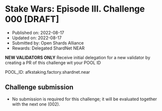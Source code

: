 # Stake Wars: Episode III. Challenge 000 [DRAFT]
* Published on: 2022-08-17
* Updated on: 2022-08-17
* Submitted by: Open Shards Alliance
* Rewards: Delegated ShardNet NEAR

**NEW VALIDATORS ONLY**
Receive initial delegation for a new validator by creating a PR of this challenge wit your POOL ID

POOL_ID: afkstaking.factory.shardnet.near

## Challenge submission

* No submission is required for this challenge; it will be evaluated together with the next one (002). 
